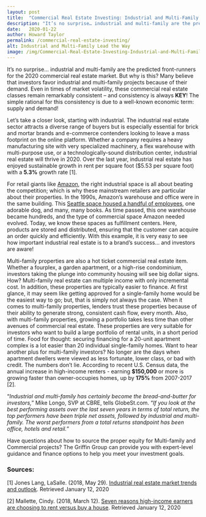 ```yaml
---
layout: post
title:  "Commercial Real Estate Investing: Industrial and Multi-Family Lead the Way"
description: "It’s no surprise… industrial and multi-family are the predicted front-runners for the 2020 commercial real estate market."
date:   2020-01-22
author: Howard Taylor
permalink: /commercial-real-estate-investing/
alt: Industrial and Multi-Family Lead the Way
image: /img/Commercial-Real-Estate-Investing-Industrial-and-Multi-Family-Lead-the-Way.jpg
---
```


It’s no surprise… industrial and multi-family are the predicted front-runners for the 2020 commercial real estate market. But why is this? Many believe that investors favor industrial and multi-family projects because of their demand. <!--more-->Even in times of market volatility, these commercial real estate classes remain remarkably consistent – and consistency is always **KEY**! The simple rational for this consistency is due to a well-known economic term: supply and demand!

Let’s take a closer look, starting with industrial. The industrial real estate sector attracts a diverse range of buyers but is especially essential for brick and mortar brands and e-commerce contenders looking to leave a mass footprint on the online platform. Whether a company requires a heavy manufacturing site with very specialized machinery, a flex warehouse with multi-purpose use, or a technologically-sound distribution center, industrial real estate will thrive in 2020. Over the last year, industrial real estate has enjoyed sustainable growth in rent per square foot ($5.53 per square foot) with a **5.3%** growth rate [1].

For retail giants like [Amazon](https://www.amazon.com/), the right industrial space is all about beating the competition; which is why these mainstream retailers are particular about their properties. In the 1990s, Amazon’s warehouse and office were in the same building. This [Seattle space housed a handful of employees](https://www.aboutamazon.com/amazon-hq-tours), one adorable dog, and many, many books. As time passed, this one warehouse became hundreds, and the type of commercial space Amazon needed evolved. Today, we know these spaces as fulfillment centers. Here, products are stored and distributed, ensuring that the customer can acquire an order quickly and efficiently. With this example, it is very easy to see how important industrial real estate is to a brand’s success… and investors are aware!

Multi-family properties are also a hot ticket commercial real estate item. Whether a fourplex, a garden apartment, or a high-rise condominium, investors taking the plunge into community housing will see big dollar signs. How? Multi-family real estate can multiple income with only incremental cost. In addition, these properties are typically easier to finance. At first glance, it may seem like getting approved for a single-family home would be the easiest way to go; but, that is simply not always the case. When it comes to multi-family properties, lenders trust these properties because of their ability to generate strong, consistent cash flow, every month. Also, with multi-family properties, growing a portfolio takes less time than other avenues of commercial real estate. These properties are very suitable for investors who want to build a large portfolio of rental units, in a short period of time. Food for thought: securing financing for a 20-unit apartment complex is a lot easier than 20 individual single-family homes. Want to hear another plus for multi-family investors? No longer are the days when apartment dwellers were viewed as less fortunate, lower class, or bad with credit. The numbers don’t lie. According to recent U.S. Census data, the annual increase in high-income renters - earning **$150,000** or more is growing faster than owner-occupies homes, up by **175%** from 2007-2017 [2].

“*Industrial and multi-family has certainly become the bread-and-butter for investors,*” Mike Longo, SVP at CBRE, tells GlobeSt.com. “*If you look at the best performing assets over the last seven years in terms of total return, the top performers have been triple net assets, followed by industrial and multi-family. The worst performers from a total returns standpoint has been office, hotels and retail.*”

Have questions about how to source the proper equity for Multi-family and Commercial projects? The Griffin Group can provide you with expert-level guidance and finance options to help you meet your investment goals.

### Sources:

[1] Jones Lang, LaSalle. (2018, May 29). [Industrial real estate market trends and outlook](http://www.us.jll.com/united-states/en-us/research/property/industrial-and-logistics/outlook). Retrieved January 12, 2020

[2] Mallette, Cindy. (2018, March 12). [Seven reasons high-income earners are choosing to rent versus buy a house](http://clearpm.com/rent-versus-buy-a-house/). Retrieved January 12, 2020
